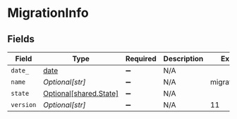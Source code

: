 # MigrationInfo


## Fields

| Field                                                                | Type                                                                 | Required                                                             | Description                                                          | Example                                                              |
| -------------------------------------------------------------------- | -------------------------------------------------------------------- | -------------------------------------------------------------------- | -------------------------------------------------------------------- | -------------------------------------------------------------------- |
| `date_`                                                              | [date](https://docs.python.org/3/library/datetime.html#date-objects) | :heavy_minus_sign:                                                   | N/A                                                                  |                                                                      |
| `name`                                                               | *Optional[str]*                                                      | :heavy_minus_sign:                                                   | N/A                                                                  | migrations:001                                                       |
| `state`                                                              | [Optional[shared.State]](../../models/shared/state.md)               | :heavy_minus_sign:                                                   | N/A                                                                  |                                                                      |
| `version`                                                            | *Optional[str]*                                                      | :heavy_minus_sign:                                                   | N/A                                                                  | 11                                                                   |